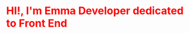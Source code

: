 <style>
   h1 {
     color: red;
   }
</style>
<h1>HI!, I'm Emma Developer dedicated to Front End</h1>
